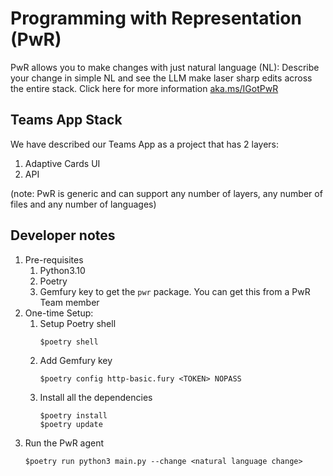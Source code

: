 # Programming with Representation (PwR)

PwR allows you to make changes with just natural language (NL): Describe your change in simple NL and see the LLM make laser sharp edits across the entire stack. Click here for more information [aka.ms/IGotPwR](https://aka.ms/IGotPwR)

## Teams App Stack

We have described our Teams App as a project that has 2 layers:

1. Adaptive Cards UI
2. API 

(note: PwR is generic and can support any number of layers, any number of files and any number of languages)

## Developer notes

1. Pre-requisites
    1. Python3.10
    2. Poetry
    3. Gemfury key to get the `pwr` package. You can get this from a PwR Team member
2. One-time Setup:
    1. Setup Poetry shell
        ```
        $poetry shell
        ```
    2. Add Gemfury key
        ```
        $poetry config http-basic.fury <TOKEN> NOPASS
        ```
    3. Install all the dependencies
        ```
        $poetry install
        $poetry update
        ```
3. Run the PwR agent
    ```
    $poetry run python3 main.py --change <natural language change>
    ```

